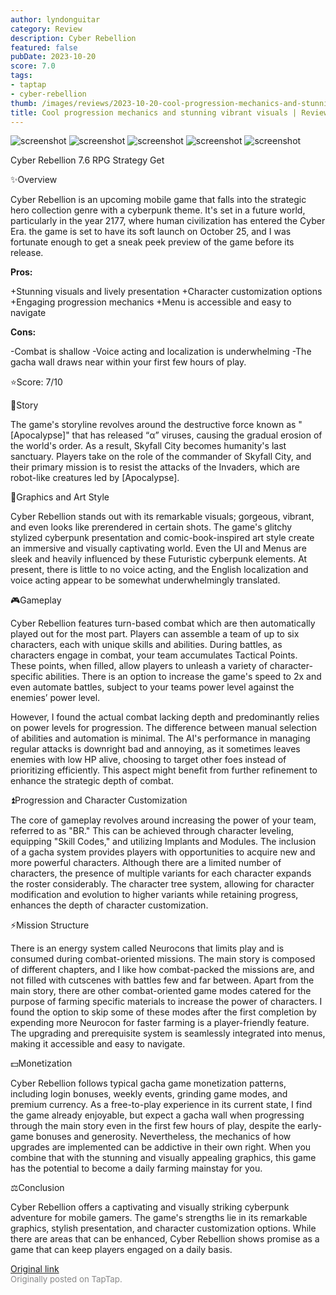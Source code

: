 ```yaml
---
author: lyndonguitar
category: Review
description: Cyber Rebellion
featured: false
pubDate: 2023-10-20
score: 7.0
tags:
- taptap
- cyber-rebellion
thumb: /images/reviews/2023-10-20-cool-progression-mechanics-and-stunning-vibrant-visuals--review---cyber-rebellion-0.avif
title: Cool progression mechanics and stunning vibrant visuals | Review - Cyber Rebellion
---
```


<div class="gallery">
  <img src="/images/reviews/2023-10-20-cool-progression-mechanics-and-stunning-vibrant-visuals--review---cyber-rebellion-0.avif" alt="screenshot" />
  <img src="/images/reviews/2023-10-20-cool-progression-mechanics-and-stunning-vibrant-visuals--review---cyber-rebellion-1.avif" alt="screenshot" />
  <img src="/images/reviews/2023-10-20-cool-progression-mechanics-and-stunning-vibrant-visuals--review---cyber-rebellion-2.avif" alt="screenshot" />
  <img src="/images/reviews/2023-10-20-cool-progression-mechanics-and-stunning-vibrant-visuals--review---cyber-rebellion-3.avif" alt="screenshot" />
  <img src="/images/reviews/2023-10-20-cool-progression-mechanics-and-stunning-vibrant-visuals--review---cyber-rebellion-4.avif" alt="screenshot" />
</div>

Cyber Rebellion
7.6
RPG
Strategy
Get

✨Overview

Cyber Rebellion is an upcoming mobile game that falls into the strategic hero collection genre with a cyberpunk theme. It's set in a future world, particularly in the year 2177, where human civilization has entered the Cyber Era.  the game is set to have its soft launch on October 25, and I was fortunate enough to get a sneak peek preview of the game before its release.


**Pros:**


+Stunning visuals and lively presentation
+Character customization options
+Engaging progression mechanics
+Menu is accessible and easy to navigate


**Cons:**


-Combat is shallow
-Voice acting and localization is underwhelming
-The gacha wall draws near within your first few hours of play.

⭐️Score: 7/10

📖Story

The game's storyline revolves around the destructive force known as "[Apocalypse]" that has released “α” viruses, causing the gradual erosion of the world's order. As a result, Skyfall City becomes humanity's last sanctuary. Players take on the role of the commander of Skyfall City, and their primary mission is to resist the attacks of the Invaders, which are robot-like creatures led by [Apocalypse].

🎨Graphics and Art Style

Cyber Rebellion stands out with its remarkable visuals; gorgeous, vibrant, and even looks like prerendered in certain shots. The game's glitchy stylized cyberpunk presentation and comic-book-inspired art style create an immersive and visually captivating world. Even the UI and Menus are sleek and heavily influenced by these Futuristic cyberpunk elements.  At present, there is little to no voice acting, and the English localization and voice acting appear to be somewhat underwhelmingly translated.

🎮Gameplay

Cyber Rebellion features turn-based combat which are then automatically played out for the most part. Players can assemble a team of up to six characters, each with unique skills and abilities. During battles, as characters engage in combat, your team accumulates Tactical Points. These points, when filled, allow players to unleash a variety of character-specific abilities. There is an option to increase the game's speed to 2x and even automate battles, subject to your teams power level against the enemies’ power level.

However, I found the actual combat lacking depth and predominantly relies on power levels for progression. The difference between manual selection of abilities and automation is minimal. The AI's performance in managing regular attacks is downright bad and annoying, as it sometimes leaves enemies with low HP alive, choosing to target other foes instead of prioritizing efficiently. This aspect might benefit from further refinement to enhance the strategic depth of combat.

⏫Progression and Character Customization

The core of gameplay revolves around increasing the power of your team, referred to as "BR." This can be achieved through character leveling, equipping "Skill Codes," and utilizing Implants and Modules. The inclusion of a gacha system provides players with opportunities to acquire new and more powerful characters. Although there are a limited number of characters, the presence of multiple variants for each character expands the roster considerably. The character tree system, allowing for character modification and evolution to higher variants while retaining progress, enhances the depth of character customization.

⚡️Mission Structure

There is an energy system called Neurocons that limits play and is consumed during combat-oriented missions. The main story is composed of different chapters, and I like how combat-packed the missions are, and not filled with cutscenes with battles few and far between. Apart from the main story, there are other combat-oriented game modes catered for the purpose of farming specific materials to increase the power of characters. I found the option to skip some of these modes after the first completion by expending more Neurocon for faster farming is a player-friendly feature. The upgrading and prerequisite system is seamlessly integrated into menus, making it accessible and easy to navigate.

💵Monetization

Cyber Rebellion follows typical gacha game monetization patterns, including login bonuses, weekly events, grinding game modes, and premium currency. As a free-to-play experience in its current state, I find the game already enjoyable, but expect a gacha wall when progressing through the main story even in the first few hours of play, despite the early-game bonuses and generosity. Nevertheless, the mechanics of how upgrades are implemented can be addictive in their own right. When you combine that with the stunning and visually appealing graphics, this game has the potential to become a daily farming mainstay for you.

⚖️Conclusion

Cyber Rebellion offers a captivating and visually striking cyberpunk adventure for mobile gamers. The game's strengths lie in its remarkable graphics, stylish presentation, and character customization options. While there are areas that can be enhanced, Cyber Rebellion shows promise as a game that can keep players engaged on a daily basis.

[Original link](https://www.taptap.io/post/6454227)<br><span style="font-size: 0.95em; color: #888;">Originally posted on TapTap.</span>